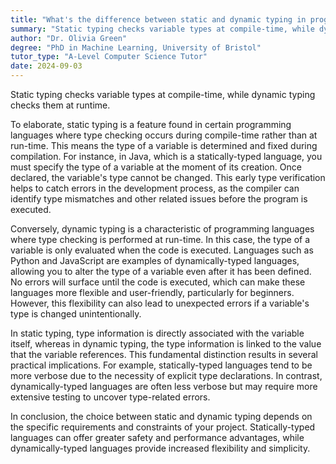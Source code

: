 ```yaml
---
title: "What's the difference between static and dynamic typing in programming?"
summary: "Static typing checks variable types at compile-time, while dynamic typing checks them at runtime."
author: "Dr. Olivia Green"
degree: "PhD in Machine Learning, University of Bristol"
tutor_type: "A-Level Computer Science Tutor"
date: 2024-09-03
---
```


Static typing checks variable types at compile-time, while dynamic typing checks them at runtime.

To elaborate, static typing is a feature found in certain programming languages where type checking occurs during compile-time rather than at run-time. This means the type of a variable is determined and fixed during compilation. For instance, in Java, which is a statically-typed language, you must specify the type of a variable at the moment of its creation. Once declared, the variable's type cannot be changed. This early type verification helps to catch errors in the development process, as the compiler can identify type mismatches and other related issues before the program is executed.

Conversely, dynamic typing is a characteristic of programming languages where type checking is performed at run-time. In this case, the type of a variable is only evaluated when the code is executed. Languages such as Python and JavaScript are examples of dynamically-typed languages, allowing you to alter the type of a variable even after it has been defined. No errors will surface until the code is executed, which can make these languages more flexible and user-friendly, particularly for beginners. However, this flexibility can also lead to unexpected errors if a variable's type is changed unintentionally.

In static typing, type information is directly associated with the variable itself, whereas in dynamic typing, the type information is linked to the value that the variable references. This fundamental distinction results in several practical implications. For example, statically-typed languages tend to be more verbose due to the necessity of explicit type declarations. In contrast, dynamically-typed languages are often less verbose but may require more extensive testing to uncover type-related errors.

In conclusion, the choice between static and dynamic typing depends on the specific requirements and constraints of your project. Statically-typed languages can offer greater safety and performance advantages, while dynamically-typed languages provide increased flexibility and simplicity.
    